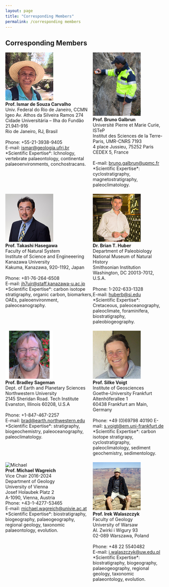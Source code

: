 ```yaml
---
layout: page
title: "Corresponding Members"
permalink: /corresponding members
---
```

## Corresponding Members
<div style="display:grid; grid-row-gap:20px;">
    <div class="person" style="grid-row:1; grid-column:1;">
                <img src="images/person-ismar.jpg" style="width:150px;" alt="Ismar" /><br />
        <strong>Prof. Ismar de Souza Carvalho</strong><br />
        Univ. Federal do Rio de Janeiro, CCMN<br />
        Igeo Av. Athos da Silveira Ramos 274<br />
        Cidade Universitária – Ilha do Fundão 21.941-916<br />
        Rio de Janeiro, RJ, Brasil<br />
        <br />
        Phone: +55-21-3938-9405<br />
        E-mail: <a href="mailto:ismar@geologia.ufrj.br">ismar@geologia.ufrj.br</a>
        <br />
        *Scientific Expertise*: Ichnology, vertebrate palaeontology, continental palaeoenvironments, conchostracans.
    </div>
    <div class="person" style="grid-row:1; grid-column:2;">
        <img src="images/person-galbrun.jpg" style="width:150px;" alt="Galbrun" /><br />
        <strong>Prof. Bruno Galbrun</strong><br />
        Université Pierre et Marie Curie, ISTeP<br />
        Institut des Sciences de la Terre-Paris, UMR-CNRS 7193<br />
        4 place Jussieu, 75252 Paris CEDEX 5, France<br />
        <br />
        E-mail: <a href="mailto:bruno.galbrun@upmc.fr">bruno.galbrun@upmc.fr</a>
        <br />
        *Scientific Expertise*: cyclostratigraphy, magnetostratigraphy, paleoclimatology.
    </div>
    <div class="person" style="grid-row:2; grid-column:1;">
                <img src="images/person-hasegawa.jpg" style="width:150px;" alt="Hasegawa" /><br />
        <strong>Prof. Takashi Hasegawa</strong><br />
        Faculty of Natural System<br />
        Institute of Science and Engineeering<br />
        Kanazawa University<br />
        Kakuma, Kanazawa, 920-1192, Japan<br />
        <br />
        Phone: +81-76-264-6508<br />
        E-mail: <a href="mailto:jh7ujr@staff.kanazawa-u.ac.jp">jh7ujr@staff.kanazawa-u.ac.jp</a>
        <br />
        *Scientific Expertise*: carbon isotope stratigraphy, organic carbon, biomarkers, OAEs, paleoenvironment, paleoceanography.
    </div>
    <div class="person" style="grid-row:2; grid-column:2;">
        <img src="images/person-huber.jpg" style="width:150px;" alt="Huber" /><br />
        <strong>Dr. Brian T. Huber</strong><br />
        Department of Paleobiology<br />
        National Museum of Natural History<br />
        Smithsonian Institution<br />
        Washington, DC 20013-7012, U.S.A.<br />
        <br />
        Phone: 1-202-633-1328<br />
        E-mail: <a href="mailto:huberb@si.edu">huberb@si.edu</a>
        <br />
        *Scientific Expertise*: Cretaceous, paleoceanography, paleoclimate, foraminifera, biostratigraphy, paleobiogeography.
    </div>
    <div class="person" style="grid-row:3; grid-column:1;">
        <img src="images/person-sageman.jpg" style="width:150px;" alt="Sageman" /><br />
        <strong>Prof. Bradley Sageman</strong><br />
        Dept. of Earth and Planetary Sciences<br />
        Northwestern University<br />
        2145 Sheridan Road. Tech Institute<br />
        Evanston, Illinois 60208, U.S.A<br />
        <br />
        Phone: +1-847-467-2257<br />
        E-mail: <a href="mailto:brad@earth.northwestern.edu">brad@earth.northwestern.edu</a>
        <br />
        *Scientific Expertise*: stratigraphy, biogeochemistry, paleoceanography, paleoclimatology.
    </div>
    <div class="person" style="grid-row:3; grid-column:2;">
        <img src="images/person-voigt.jpg" style="width:150px;" alt="Voigt" /><br />
        <strong>Prof. Silke Voigt</strong><br />
        Institute of Geosciences<br />
        Goethe-University Frankfurt<br />
        Altenhöferallee 1<br />
        60438 Frankfurt am Main, Germany<br />
        <br />
        Phone: +49 (0)69798 40190
        E-mail: <a href="mailto:s.voigt@em.uni-frankfurt.de">s.voigt@em.uni-frankfurt.de</a>
        <br />
        *Scientific Expertise*: carbon isotope stratigrapy, cyclostratigraphy, paleoclimatology, sediment geochemistry, sedimentology.
    </div>
    <div class="person" style="grid-row:4; grid-column:1;">
        <img src="images/person- wagreich.gif " style="width:150px;" alt="Michael" /><br />
        <strong>Prof. Michael Wagreich </strong><br />
Vice Chair 2016-2024 <br />
        Department of Geology <br />
        University of Vienna <br />
        Josef Holaubek Platz 2<br />
        A-1090, Vienna, Austria<br />
        Phone: +43-1-4277-53465<br />
        E-mail: <a href="mailto: michael.wagreich@univie.ac.at "> michael.wagreich@univie.ac.at </a>
        <br />
        *Scientific Expertise*: biostratigraphy, biogeography, palaeogeography, regional geology, taxonomic palaeontology, evolution.
    </div>
    <div class="person" style="grid-row:4; grid-column:2;">
        <img src="images/person-walaszczyk.jpg" style="width:150px;" alt="Walaszczyk" /><br />
        <strong>Prof. Irek Walaszczyk</strong><br />
        Faculty of Geology<br />
        University of Warsaw<br />
        Al. Zwirki i Wigury 93<br />
        02-089 Warszawa, Poland<br />
        <br />
        Phone: +48 22 5540482<br />
        E-mail: <a href="mailto:i.walaszczyk@uw.edu.pl">i.walaszczyk@uw.edu.pl</a>
         <br />
        *Scientific Expertise*: biostratigraphy, biogeography, palaeogeography, regional geology, taxonomic palaeontology, evolution.
    </div>
    

